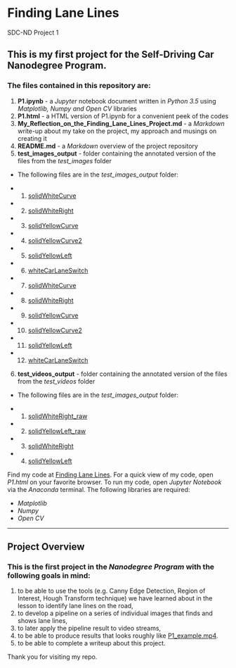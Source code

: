 # Finding Lane Lines
SDC-ND Project 1

## This is my first project for the **Self-Driving Car Nanodegree Program**.

### The files contained in this repository are:

1. **P1.ipynb** - a *Jupyter* notebook document written in *Python 3.5* using *Matplotlib, Numpy and Open CV* libraries
2. **P1.html** - a HTML version of P1.ipynb for a convenient peek of the codes
3. **My_Reflection_on_the_Finding_Lane_Lines_Project.md** - a *Markdown* write-up about my take on the project, my approach and musings on creating it
4. **README.md** - a *Markdown* overview of the project repository
5. **test_images_output** - folder containing the annotated version of the files from the *test_images* folder

- The following files are in the *test_images_output* folder:

- 1. [solidWhiteCurve](test_images_output/solidWhiteCurve_raw.jpg)
- 2. [solidWhiteRight](test_images_output/solidWhiteRight_raw.jpg)
- 3. [solidYellowCurve](test_images_output/solidYellowCurve_raw.jpg)
- 4. [solidYellowCurve2](test_images_output/solidYellowCurve2_raw.jpg)
- 5. [solidYellowLeft](test_images_output/solidYellowLeft_raw.jpg)
- 6. [whiteCarLaneSwitch](test_images_output/whiteCarLaneSwitch_raw.jpg)
- 7. [solidWhiteCurve](test_images_output/solidWhiteCurve.jpg)
- 8. [solidWhiteRight](test_images_output/solidWhiteRight.jpg)
- 9. [solidYellowCurve](test_images_output/solidYellowCurve.jpg)
- 10. [solidYellowCurve2](test_images_output/solidYellowCurve2.jpg)
- 11. [solidYellowLeft](test_images_output/solidYellowLeft.jpg)
- 12. [whiteCarLaneSwitch](test_images_output/whiteCarLaneSwitch.jpg)

6. **test_videos_output** - folder containing the annotated version of the files from the *test_videos* folder

- The following files are in the *test_images_output* folder:

- 1. [solidWhiteRight_raw](test_videos_output/solidWhiteRight_raw.mp4)
- 2. [solidYellowLeft_raw](test_videos_output/solidYellowLeft_raw.mp4)
- 3. [solidWhiteRight](test_videos_output/solidWhiteRight.mp4)
- 4. [solidYellowLeft](test_videos_output/solidYellowLeft.mp4)


Find my code at [Finding Lane Lines](https://github.com/jinglebot/Finding_Lane_Lines/).
For a quick view of my code, open *P1.html* on your favorite browser. 
To run my code, open *Jupyter Notebook* via the *Anaconda* terminal. The following libraries are required:

* _Matplotlib_
* _Numpy_
* _Open CV_
  
***

## Project Overview 

### This is the first project in the *Nanodegree Program* with the following goals in mind:

1. to be able to use the tools (e.g. Canny Edge Detection, Region of Interest, Hough Transform technique) we have learned about in the lesson to identify lane lines on the road,
2. to develop a pipeline on a series of individual images that finds and shows lane lines,
3. to later apply the pipeline result to video streams,
4. to be able to produce results that looks roughly like [P1_example.mp4](https://github.com/udacity/CarND-LaneLines-P1/blob/master/examples/P1_example.mp4).
5. to be able to complete a writeup about this project.

Thank you for visiting my repo.
